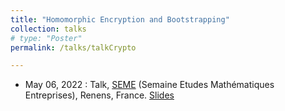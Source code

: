 ```yaml
---
title: "Homomorphic Encryption and Bootstrapping"
collection: talks
# type: "Poster"
permalink: /talks/talkCrypto

---
```

- May 06, 2022 : Talk, [SEME](https://www.lebesgue.fr/en/SEME2022) (Semaine Etudes Mathématiques Entreprises), Renens, France. [Slides](https://remileluc.github.io/assets/main_crypto.pdf)

